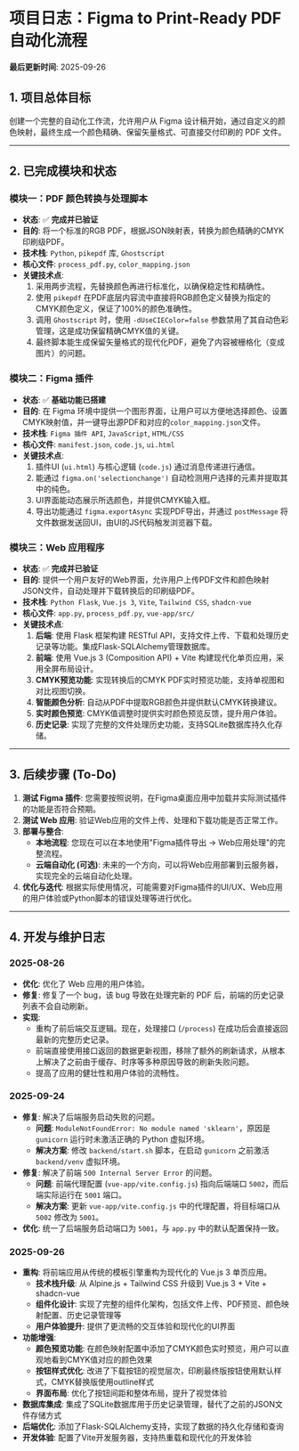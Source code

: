 # 项目日志：Figma to Print-Ready PDF 自动化流程

**最后更新时间**: 2025-09-26

## 1. 项目总体目标

创建一个完整的自动化工作流，允许用户从 Figma 设计稿开始，通过自定义的颜色映射，最终生成一个颜色精确、保留矢量格式、可直接交付印刷的 PDF 文件。

---

## 2. 已完成模块和状态

### 模块一：PDF 颜色转换与处理脚本

- **状态**: ✅ **完成并已验证**
- **目的**: 将一个标准的RGB PDF，根据JSON映射表，转换为颜色精确的CMYK印刷级PDF。
- **技术栈**: `Python`, `pikepdf` 库, `Ghostscript`
- **核心文件**: `process_pdf.py`, `color_mapping.json`
- **关键技术点**:
    1.  采用两步流程，先替换颜色再进行标准化，以确保稳定性和精确性。
    2.  使用 `pikepdf` 在PDF底层内容流中直接将RGB颜色定义替换为指定的CMYK颜色定义，保证了100%的颜色准确性。
    3.  调用 `Ghostscript` 时，使用 `-dUseCIEColor=false` 参数禁用了其自动色彩管理，这是成功保留精确CMYK值的关键。
    4.  最终脚本能生成保留矢量格式的现代化PDF，避免了内容被栅格化（变成图片）的问题。

### 模块二：Figma 插件

- **状态**: ✅ **基础功能已搭建**
- **目的**: 在 Figma 环境中提供一个图形界面，让用户可以方便地选择颜色、设置CMYK映射值，并一键导出源PDF和对应的`color_mapping.json`文件。
- **技术栈**: `Figma 插件 API`, `JavaScript`, `HTML/CSS`
- **核心文件**: `manifest.json`, `code.js`, `ui.html`
- **关键技术点**:
    1.  插件UI (`ui.html`) 与核心逻辑 (`code.js`) 通过消息传递进行通信。
    2.  能通过 `figma.on('selectionchange')` 自动检测用户选择的元素并提取其中的纯色。
    3.  UI界面能动态展示所选颜色，并提供CMYK输入框。
    4.  导出功能通过 `figma.exportAsync` 实现PDF导出，并通过 `postMessage` 将文件数据发送回UI，由UI的JS代码触发浏览器下载。

### 模块三：Web 应用程序

- **状态**: ✅ **完成并已验证**
- **目的**: 提供一个用户友好的Web界面，允许用户上传PDF文件和颜色映射JSON文件，自动处理并下载转换后的印刷级PDF。
- **技术栈**: `Python Flask`, `Vue.js 3`, `Vite`, `Tailwind CSS`, `shadcn-vue`
- **核心文件**: `app.py`, `process_pdf.py`, `vue-app/src/`
- **关键技术点**:
    1.  **后端**: 使用 Flask 框架构建 RESTful API，支持文件上传、下载和处理历史记录等功能。集成Flask-SQLAlchemy管理数据库。
    2.  **前端**: 使用 Vue.js 3 (Composition API) + Vite 构建现代化单页应用，采用全屏布局设计。
    3.  **CMYK预览功能**: 实现转换后的CMYK PDF实时预览功能，支持单视图和对比视图切换。
    4.  **智能颜色分析**: 自动从PDF中提取RGB颜色并提供默认CMYK转换建议。
    5.  **实时颜色预览**: CMYK值调整时提供实时颜色预览反馈，提升用户体验。
    6.  **历史记录**: 实现了完整的文件处理历史功能，支持SQLite数据库持久化存储。

---

## 3. 后续步骤 (To-Do)

1.  **测试 Figma 插件**: 您需要按照说明，在Figma桌面应用中加载并实际测试插件的功能是否符合预期。
2.  **测试 Web 应用**: 验证Web应用的文件上传、处理和下载功能是否正常工作。
3.  **部署与整合**: 
    -   **本地流程**: 您现在可以在本地使用"Figma插件导出 -> Web应用处理"的完整流程。
    -   **云端自动化 (可选)**: 未来的一个方向，可以将Web应用部署到云服务器，实现完全的云端自动化处理。
4.  **优化与迭代**: 根据实际使用情况，可能需要对Figma插件的UI/UX、Web应用的用户体验或Python脚本的错误处理等进行优化。


---

## 4. 开发与维护日志

### 2025-08-26
- **优化**: 优化了 Web 应用的用户体验。
- **修复**: 修复了一个 bug，该 bug 导致在处理完新的 PDF 后，前端的历史记录列表不会自动刷新。
- **实现**:
    - 重构了前后端交互逻辑。现在，处理接口 (`/process`) 在成功后会直接返回最新的完整历史记录。
    - 前端直接使用接口返回的数据更新视图，移除了额外的刷新请求，从根本上解决了之前由于缓存、时序等多种原因导致的刷新失败问题。
    - 提高了应用的健壮性和用户体验的流畅性。

### 2025-09-24
- **修复**: 解决了后端服务启动失败的问题。
    - **问题**: `ModuleNotFoundError: No module named 'sklearn'`，原因是 `gunicorn` 运行时未激活正确的 Python 虚拟环境。
    - **解决方案**: 修改 `backend/start.sh` 脚本，在启动 `gunicorn` 之前激活 `backend/venv` 虚拟环境。
- **修复**: 解决了前端 `500 Internal Server Error` 的问题。
    - **问题**: 前端代理配置 (`vue-app/vite.config.js`) 指向后端端口 `5002`，而后端实际运行在 `5001` 端口。
    - **解决方案**: 更新 `vue-app/vite.config.js` 中的代理配置，将目标端口从 `5002` 修改为 `5001`。
- **优化**: 统一了后端服务启动端口为 `5001`，与 `app.py` 中的默认配置保持一致。

### 2025-09-26
- **重构**: 将前端应用从传统的模板引擎重构为现代化的 Vue.js 3 单页应用。
  - **技术栈升级**: 从 Alpine.js + Tailwind CSS 升级到 Vue.js 3 + Vite + shadcn-vue
  - **组件化设计**: 实现了完整的组件化架构，包括文件上传、PDF预览、颜色映射配置、历史记录管理等
  - **用户体验提升**: 提供了更流畅的交互体验和现代化的UI界面
- **功能增强**:
  - **颜色预览功能**: 在颜色映射配置中添加了CMYK颜色实时预览，用户可以直观地看到CMYK值对应的颜色效果
  - **按钮样式优化**: 改进了下载按钮的视觉层次，印刷最终版按钮使用默认样式，CMYK替换版使用outline样式
  - **界面布局**: 优化了按钮间距和整体布局，提升了视觉体验
- **数据库集成**: 集成了SQLite数据库用于历史记录管理，替代了之前的JSON文件存储方式
- **后端优化**: 添加了Flask-SQLAlchemy支持，实现了数据的持久化存储和查询
- **开发体验**: 配置了Vite开发服务器，支持热重载和现代化的开发体验